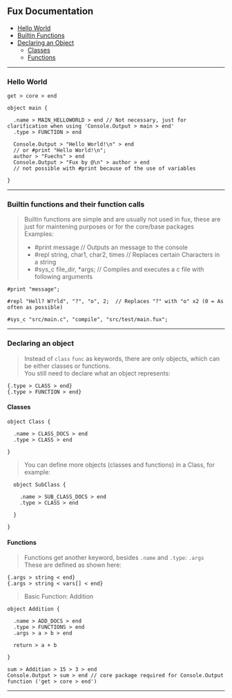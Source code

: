 ## Fux Documentation

- [Hello World](#hello-world)
- [Builtin Functions](#builtin-functions-and-their-function-calls)
- [Declaring an Object](#declaring-an-object)
  - [Classes](#classes)
  - [Functions](#functions)

---

### Hello World

```
get > core > end

object main {

  .name > MAIN_HELLOWORLD > end // Not necessary, just for clarification when using 'Console.Output > main > end'
  .type > FUNCTION > end
  
  Console.Output > "Hello World!\n" > end 
  // or #print "Hello World!\n";
  author > "Fuechs" > end
  Console.Output > "Fux by @\n" > author > end
  // not possible with #print because of the use of variables

}

```

---

### Builtin functions and their function calls

> Builtin functions are simple and are usually not used in fux, these are just for maintening purposes or for the core/base packages<br>
> Examples:
> - #print message // Outputs an message to the console 
> - #repl string, char1, char2, times // Replaces certain Characters in a string
> - #sys_c file_dir, \*args; // Compiles and executes a c file with following arguments  

```
#print "message";

#repl "Hell? W?rld", "?", "o", 2;  // Replaces "?" with "o" x2 (0 = As often as possible)

#sys_c "src/main.c", "compile", "src/test/main.fux";
```

---

### Declaring an object

> Instead of `class`  `func` as keywords, there are only objects, which can be either classes or functions. <br>
> You still need to declare what an object represents:<br>
```
{.type > CLASS > end}
{.type > FUNCTION > end}
```

#### Classes

```
object Class {

  .name > CLASS_DOCS > end
  .type > CLASS > end

}
```

> You can define more objects (classes and functions) in a Class, for example:<br>

```
  object SubClass {
  
    .name > SUB_CLASS_DOCS > end
    .type > CLASS > end
  
  }
  
}
```

#### Functions

> Functions get another keyword, besides `.name` and `.type`: `.args`<br>
> These are defined as shown here:<br>

```
{.args > string < end}
{.args > string < vars[] < end}
```

> Basic Function: Addition

```
object Addition {

  .name > ADD_DOCS > end
  .type > FUNCTIONS > end
  .args > a > b > end
  
  return > a + b

}

sum > Addition > 15 > 3 > end
Console.Output > sum > end // core package required for Console.Output function ('get > core > end')
```

---
